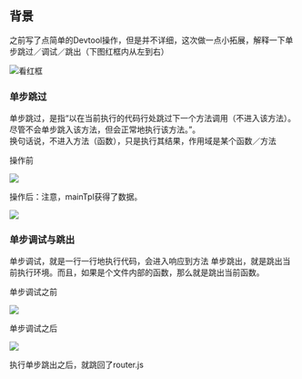 ## 背景
之前写了点简单的Devtool操作，但是并不详细，这次做一点小拓展，解释一下单步跳过／调试／跳出（下图红框内从左到右）

![看红框](http://cdn.withme.cn/withme.back.u.4d022d1ecee9b93e655a9f0c6b8b6698.png)

### 单步跳过

单步跳过，是指“以在当前执行的代码行处跳过下一个方法调用（不进入该方法）。尽管不会单步跳入该方法，但会正常地执行该方法。”。  
换句话说，不进入方法（函数），只是执行其结果，作用域是某个函数／方法

操作前

![](http://cdn.withme.cn/withme.back.u.533c871b462cb3458dba97e8e68d2d48.png)

操作后：注意，mainTpl获得了数据。

![](http://cdn.withme.cn/withme.back.u.a4033405f4c940d3e3469e6c5ab403d0.png)


### 单步调试与跳出

单步调试，就是一行一行地执行代码，会进入响应到方法
单步跳出，就是跳出当前执行环境。而且，如果是个文件内部的函数，那么就是跳出当前函数。

单步调试之前

![](http://cdn.withme.cn/withme.back.u.779b2d0b53d9b35fa85b07272ddc9f7b.png)

单步调试之后

![](http://cdn.withme.cn/withme.back.u.7903cedcbbb4a52cde79659e385b41f3.png)

执行单步跳出之后，就跳回了router.js